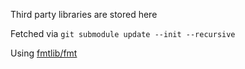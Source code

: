 Third party libraries are stored here

Fetched via `git submodule update --init --recursive`

Using [fmtlib/fmt](https://github.com/fmtlib/fmt)
